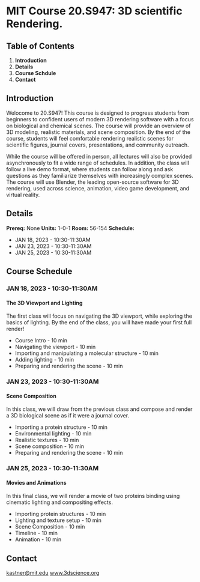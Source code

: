 # MIT Course 20.S947: 3D scientific Rendering.


## Table of Contents
1. **Introduction**
2. **Details**
3. **Course Schdule**
4. **Contact**


## Introduction
Welocome to 20.S947! This course is designed to progress students from beginners to confident users of modern 3D rendering software with a focus on biological and chemical scenes. The course will provide an overview of 3D modeling, realistic materials, and scene composition. By the end of the course, students will feel comfortable rendering realistic scenes for scientific figures, journal covers, presentations, and community outreach. 

While the course will be offered in person, all lectures will also be provided asynchronously to fit a wide range of schedules. In addition, the class will follow a live demo format, where students can follow along and ask questions as they familiarize themselves with increasingly complex scenes. The course will use Blender, the leading open-source software for 3D rendering, used across science, animation, video game development, and virtual reality.


## Details
**Prereq:** None
**Units:** 1-0-1
**Room:** 56-154
**Schedule:**
* JAN 18, 2023 - 10:30-11:30AM
* JAN 23, 2023 - 10:30-11:30AM
* JAN 25, 2023 - 10:30-11:30AM


## Course Schedule
### JAN 18, 2023 - 10:30-11:30AM
#### The 3D Viewport and Lighting
The first class will focus on navigating the 3D viewport, while exploring the basics of lighting. By the end of the class, you will have made your first full render!
* Course Intro - 10 min
* Navigating the viewport - 10 min
* Importing and manipulating a molecular structure - 10 min
* Adding lighting - 10 min
* Preparing and rendering the scene - 10 min

### JAN 23, 2023 - 10:30-11:30AM
#### Scene Composition
In this class, we will draw from the previous class and compose and render a 3D biological scene as if it were a journal cover.
* Importing a protein structure - 10 min
* Environmental lighting - 10 min
* Realistic textures - 10 min
* Scene composition - 10 min
* Preparing and rendering the scene - 10 min

### JAN 25, 2023 - 10:30-11:30AM
#### Movies and Animations
In this final class, we will render a movie of two proteins binding using cinematic lighting and compositing effects.
* Importing protein structures - 10 min
* Lighting and texture setup - 10 min
* Scene Composition - 10 min
* Timeline - 10 min
* Animation - 10 min

## Contact
kastner@mit.edu
www.3dscience.org

